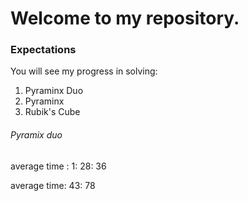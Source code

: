 # Welcome to my repository.

### Expectations
You will see my progress in solving:
1. Pyraminx Duo
2. Pyraminx
3. Rubik's Cube

###### Pyramix duo

average time : 1: 28: 36

average time: 43: 78
